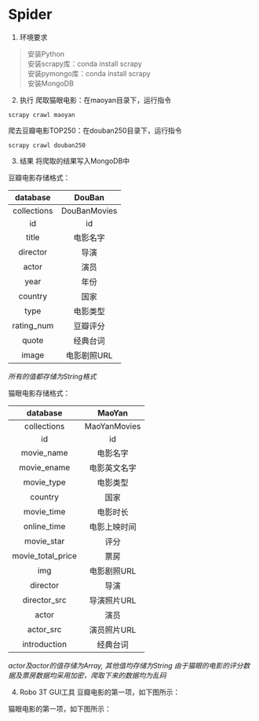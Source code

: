 # Spider

1. 环境要求
> 安装Python  
安装scrapy库：conda install scrapy  
安装pymongo库：conda install scrapy  
安装MongoDB  

2. 执行
爬取猫眼电影：在maoyan目录下，运行指令
```
scrapy crawl maoyan
```
爬去豆瓣电影TOP250：在douban250目录下，运行指令
```
scrapy crawl douban250
```

3. 结果
将爬取的结果写入MongoDB中

豆瓣电影存储格式： 

|database|DouBan|  
|:-: | :-: |
| collections | DouBanMovies |
| id | id |
| title | 电影名字 |
| director | 导演 |
| actor | 演员 |
| year| 年份|
| country | 国家 |
| type |电影类型 |
| rating_num |豆瓣评分 |
| quote | 经典台词 |
| image | 电影剧照URL|

*所有的值都存储为String格式*

猫眼电影存储格式：

|database|MaoYan|  
|:-: | :-: |
| collections | MaoYanMovies |
| id | id |
| movie_name | 电影名字 |
| movie_ename | 电影英文名字 |
| movie_type | 电影类型 |
| country | 国家 |
| movie_time | 电影时长 |
| online_time | 电影上映时间 |
| movie_star | 评分 |
| movie_total_price | 票房 |
| img | 电影剧照URL|
| director | 导演 |
| director_src | 导演照片URL |
| actor | 演员 |
| actor_src | 演员照片URL |
| introduction | 经典台词 |

*actor及actor的值存储为Array, 其他值均存储为String*
*由于猫眼的电影的评分数据及票房数据均采用加密，爬取下来的数据均为乱码*

4. Robo 3T GUI工具
豆瓣电影的第一项，如下图所示：

猫眼电影的第一项，如下图所示：

